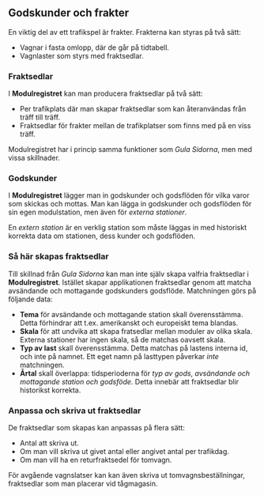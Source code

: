 ﻿## Godskunder och frakter
En viktig del av ett trafikspel är frakter.
Frakterna kan styras på två sätt:
- Vagnar i fasta omlopp, där de går på tidtabell.
- Vagnlaster som styrs med fraktsedlar.

### Fraktsedlar
I **Modulregistret** kan man producera fraktsedlar på två sätt:
- Per trafikplats där man skapar fraktsedlar som kan återanvändas från träff till träff.
- Fraktsedlar för frakter mellan de trafikplatser som finns med på en viss träff.

Modulregistret har i princip samma funktioner som *Gula Sidorna*, men med vissa skillnader.

### Godskunder
I **Modulregistret** lägger man in godskunder och godsflöden för vilka varor som skickas och mottas.
Man kan lägga in godskunder och godsflöden för sin egen modulstation, 
men även för *externa stationer*.

En *extern station* är en verklig station som måste läggas in med historiskt korrekta data
om stationen, dess kunder och godsflöden.

### Så här skapas fraktsedlar
Till skillnad från *Gula Sidorna* kan man inte själv skapa valfria fraktsedlar i **Modulregistret**.
Istället skapar applikationen fraktsedlar genom att matcha avsändande och mottagande godskunders godsflöde.
Matchningen görs på följande data:
- **Tema** för avsändande och mottagande station skall överensstämma. Detta förhindrar att t.ex. amerikanskt och europeiskt tema blandas.
- **Skala** för att undvika att skapa fratsedlar mellan moduler av olika skala. Externa stationer har ingen skala, så de matchas oavsett skala.
- **Typ av last** skall överensstämma. Detta matchas på lastens interna id, och inte på namnet. Ett eget namn på lasttypen påverkar *inte* matchningen.
- **Årtal** skall överlappa: tidsperioderna för *typ av gods*, *avsändande och mottagande station och godsföde*. 
Detta innebär att fraktsedlar blir historikst korrekta.

### Anpassa och skriva ut fraktsedlar
De fraktsedlar som skapas kan anpassas på flera sätt:
- Antal att skriva ut.
- Om man vill skriva ut givet antal eller angivet antal per trafikdag.
- Om man vill ha en returfraktsedel för tomvagn.

För avgående vagnslatser kan kan även skriva ut tomvagnsbeställningar, fraktsedlar som man placerar vid tågmagasin.
